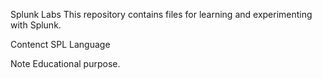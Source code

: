 Splunk Labs
This repository contains files for learning and experimenting with Splunk.

Contenct
SPL Language

Note
Educational purpose.
